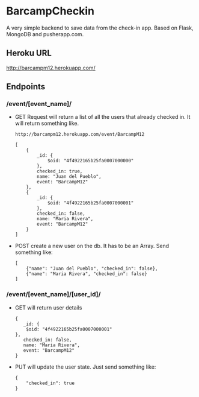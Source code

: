 # BarcampCheckin
A very simple backend to save data from the check-in app. Based on Flask, MongoDB and pusherapp.com.

## Heroku URL
http://barcampm12.herokuapp.com/

## Endpoints
### /event/[event_name]/
- GET Request will return a list of all the users that already checked in. It will return something like.

    ```
    http://barcampm12.herokuapp.com/event/BarcampM12
    ```
    
    ```
    [
        {
            _id: {
            	$oid: "4f4922165b25fa0007000000"
        	},
            checked_in: true,
            name: "Juan del Pueblo",
            event: "BarcampM12"
        },
        {
            _id: {
            	$oid: "4f4922165b25fa0007000001"
        	},
            checked_in: false,
            name: "Maria Rivera",
            event: "BarcampM12"
        }
    ]
    ```

- POST create a new user on the db. It has to be an Array. Send something like:

    ```
    [
        {"name": "Juan del Pueblo", "checked_in": false},
        {"name": "Maria Rivera", "checked_in": false}
    ]
    ```

### /event/[event_name]/[user_id]/
- GET will return user details

    ```
	{
	   _id: {
	   	$oid: "4f4922165b25fa0007000001"
	},
	   checked_in: false,
	   name: "Maria Rivera",
	   event: "BarcampM12"
	}
    ```

- PUT will update the user state. Just send something like:
    
    ```
    {
        "checked_in": true
    }
    ```